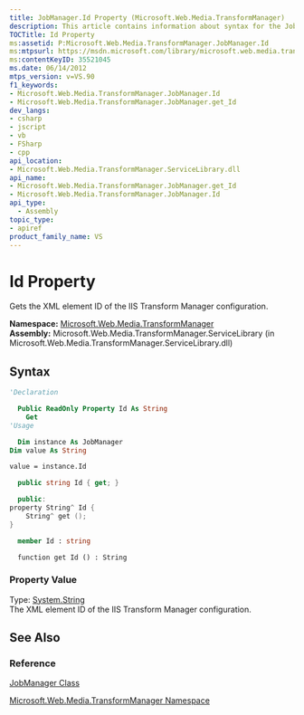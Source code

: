 ```yaml
---
title: JobManager.Id Property (Microsoft.Web.Media.TransformManager)
description: This article contains information about syntax for the JobManager.Id, with links to reference materials.
TOCTitle: Id Property
ms:assetid: P:Microsoft.Web.Media.TransformManager.JobManager.Id
ms:mtpsurl: https://msdn.microsoft.com/library/microsoft.web.media.transformmanager.jobmanager.id(v=VS.90)
ms:contentKeyID: 35521045
ms.date: 06/14/2012
mtps_version: v=VS.90
f1_keywords:
- Microsoft.Web.Media.TransformManager.JobManager.Id
- Microsoft.Web.Media.TransformManager.JobManager.get_Id
dev_langs:
- csharp
- jscript
- vb
- FSharp
- cpp
api_location:
- Microsoft.Web.Media.TransformManager.ServiceLibrary.dll
api_name:
- Microsoft.Web.Media.TransformManager.JobManager.get_Id
- Microsoft.Web.Media.TransformManager.JobManager.Id
api_type:
  - Assembly
topic_type:
- apiref
product_family_name: VS
---
```


# Id Property

Gets the XML element ID of the IIS Transform Manager configuration.

**Namespace:**  [Microsoft.Web.Media.TransformManager](microsoft-web-media-transformmanager-namespace.md)  
**Assembly:**  Microsoft.Web.Media.TransformManager.ServiceLibrary (in Microsoft.Web.Media.TransformManager.ServiceLibrary.dll)

## Syntax

```vb
'Declaration

  Public ReadOnly Property Id As String
    Get
'Usage

  Dim instance As JobManager
Dim value As String

value = instance.Id
```

```csharp
  public string Id { get; }
```

```cpp
  public:
property String^ Id {
    String^ get ();
}
```

``` fsharp
  member Id : string
```

```jscript
  function get Id () : String
```

### Property Value

Type: [System.String](https://msdn.microsoft.com/library/s1wwdcbf)  
The XML element ID of the IIS Transform Manager configuration.  

## See Also

### Reference

[JobManager Class](jobmanager-class-microsoft-web-media-transformmanager.md)

[Microsoft.Web.Media.TransformManager Namespace](microsoft-web-media-transformmanager-namespace.md)
